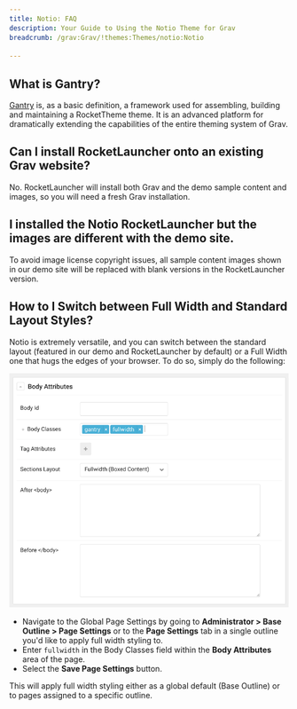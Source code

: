 ```yaml
---
title: Notio: FAQ
description: Your Guide to Using the Notio Theme for Grav
breadcrumb: /grav:Grav/!themes:Themes/notio:Notio

---
```


What is Gantry?
-----

[Gantry][gantry] is, as a basic definition, a framework used for assembling, building and maintaining a RocketTheme theme. It is an advanced platform for dramatically extending the capabilities of the entire theming system of Grav.

Can I install RocketLauncher onto an existing Grav website?
-----

No. RocketLauncher will install both Grav and the demo sample content and images, so you will need a fresh Grav installation.

I installed the Notio RocketLauncher but the images are different with the demo site.
-----

To avoid image license copyright issues, all sample content images shown in our demo site will be replaced with blank versions in the RocketLauncher version.

## How to I Switch between Full Width and Standard Layout Styles?

Notio is extremely versatile, and you can switch between the standard layout (featured in our demo and RocketLauncher by default) or a Full Width one that hugs the edges of your browser. To do so, simply do the following:

![](assets/fullwidth.png)

* Navigate to the Global Page Settings by going to **Administrator > Base Outline > Page Settings** or to the **Page Settings** tab in a single outline you'd like to apply full width styling to.
* Enter `fullwidth` in the Body Classes field within the **Body Attributes** area of the page.
* Select the **Save Page Settings** button.

This will apply full width styling either as a global default (Base Outline) or to pages assigned to a specific outline.

[gantry]: http://gantry.org/
